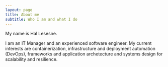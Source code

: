 ```yaml
---
layout: page
title: About me
subtitle: Who I am and what I do
---
```


My name is Hal Lesesne.

I am an IT Manager and an experienced software engineer. My current interests are containerization, infrastructure and deployment automation (DevOps), frameworks and application archetecture and systems design for scalability and resilience.
